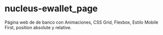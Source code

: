 # nucleus-ewallet_page
Página web de de banco con Animaciones, CSS Grid, Flexbox, Estilo Mobile First, position absolute y relative.

